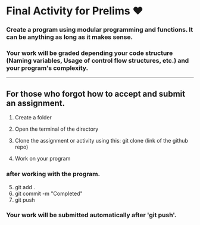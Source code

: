# Final Activity for Prelims ❤

### Create a program using **modular** **programming** and **functions**. It can be anything as long as it makes sense.
### Your work will be graded depending your code structure (Naming variables, Usage of control flow structures, etc.) and your program's **complexity**.

---

## For those who forgot how to accept and submit an assignment.

1. Create a folder
2. Open the terminal of the directory

3. Clone the assignment or activity using this:
	git clone (link of the github repo)

4. Work on your program

### after working with the program.

5. git add .
6. git commit -m "Completed"
7. git push

### Your work will be submitted automatically after 'git push'.